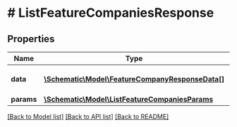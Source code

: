 # # ListFeatureCompaniesResponse

## Properties

Name | Type | Description | Notes
------------ | ------------- | ------------- | -------------
**data** | [**\Schematic\Model\FeatureCompanyResponseData[]**](FeatureCompanyResponseData.md) | The returned resources |
**params** | [**\Schematic\Model\ListFeatureCompaniesParams**](ListFeatureCompaniesParams.md) |  |

[[Back to Model list]](../../README.md#models) [[Back to API list]](../../README.md#endpoints) [[Back to README]](../../README.md)
